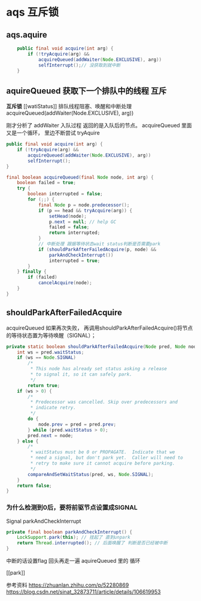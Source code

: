 # aqs 互斥锁
## aqs.aquire
```java
    public final void acquire(int arg) {
        if (!tryAcquire(arg) &&
            acquireQueued(addWaiter(Node.EXCLUSIVE), arg))
            selfInterrupt();// 没获取到就中断
    }
```


## aquireQueued 获取下一个排队中的线程 互斥
**互斥锁**
[[watiStatus]]
排队线程阻塞、唤醒和中断处理 acquireQueued(addWaiter(Node.EXCLUSIVE), arg))

刚才分析了 addWaiter 入队过程 返回的是入队后的节点。
acquireQueued 里面又是一个循环， 里边不断尝试 tryAquire  

```java
public final void acquire(int arg) {
    if (!tryAcquire(arg) &&
        acquireQueued(addWaiter(Node.EXCLUSIVE), arg))
        selfInterrupt();
}

final boolean acquireQueued(final Node node, int arg) {
    boolean failed = true;
    try {
        boolean interrupted = false;
        for (;;) {
            final Node p = node.predecessor();
            if (p == head && tryAcquire(arg)) {
                setHead(node);
                p.next = null; // help GC
                failed = false;
                return interrupted;
            }
            // 中断处理 跟据等待状态wait status判断是否需要park
            if (shouldParkAfterFailedAcquire(p, node) &&
                parkAndCheckInterrupt())  
                interrupted = true;
        }
    } finally {
        if (failed)
            cancelAcquire(node);
    }
}
```

## shouldParkAfterFailedAcquire
acquireQueued 如果再次失败，
再调用shouldParkAfterFailedAcquire()将节点的等待状态置为等待唤醒（SIGNAL）；

```java
private static boolean shouldParkAfterFailedAcquire(Node pred, Node node) {
    int ws = pred.waitStatus;
    if (ws == Node.SIGNAL)
        /*
         * This node has already set status asking a release
         * to signal it, so it can safely park.
         */
        return true;
    if (ws > 0) {
        /*
         * Predecessor was cancelled. Skip over predecessors and
         * indicate retry.
         */
        do {
            node.prev = pred = pred.prev;
        } while (pred.waitStatus > 0);
        pred.next = node;
    } else {
        /*
         * waitStatus must be 0 or PROPAGATE.  Indicate that we
         * need a signal, but don't park yet.  Caller will need to
         * retry to make sure it cannot acquire before parking.
         */
        compareAndSetWaitStatus(pred, ws, Node.SIGNAL);
    }
    return false;
}
```

### 为什么检测到0后，要将前驱节点设置成SIGNAL
Signal
parkAndCheckInterrupt
```java
private final boolean parkAndCheckInterrupt() {
    LockSupport.park(this); // 挂起了 直到unpark
    return Thread.interrupted(); // 后面唤醒了 判断是否已经被中断 
}
```

中断的话设置flag
回头再走一遍 aquireQueued 里的 循环

[[park]]



参考资料
https://zhuanlan.zhihu.com/p/52280869
https://blog.csdn.net/sinat_32873711/article/details/106619953